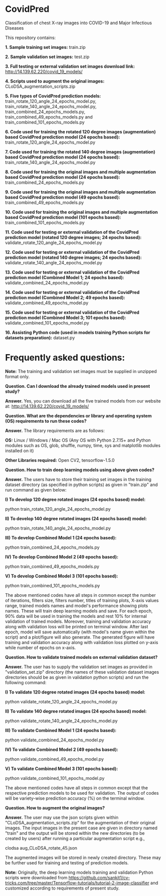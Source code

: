 # CovidPred
Classification of chest X-ray images into COVID-19 and Major Infectious Diseases

This repository contains:

**1. Sample training set images:** train.zip

**2. Sample validation set images:** test.zip

**3. Full testing or external validation set images download link:** http://14.139.62.220/covid_19_models/

**4. Scripts used to augment the original images:** CLoDSA_augmentation_scripts.zip

**5. Five types of CovidPred prediction models:** train_rotate_120_angle_24_epochs_model.py, train_rotate_140_angle_24_epochs_model.py, train_combined_24_epochs_models.py, train_combined_49_epochs_models.py and train_combined_101_epochs_models.py

**6. Code used for training the rotated 120 degree images (augmentation) based CovidPred prediction model (24 epochs based):** train_rotate_120_angle_24_epochs_model.py

**7. Code used for training the rotated 140 degree images (augmentation) based CovidPred prediction model (24 epochs based):** train_rotate_140_angle_24_epochs_model.py

**8. Code used for training the original images and multiple augmentation based CovidPred prediction model (24 epochs based):** train_combined_24_epochs_models.py

**9. Code used for training the original images and multiple augmentation based CovidPred prediction model (49 epochs based):** train_combined_49_epochs_models.py

**10. Code used for training the original images and multiple augmentation based CovidPred prediction model (101 epochs based):** train_combined_101_epochs_models.py

**11. Code used for testing or external validation of the CovidPred prediction model (rotated 120 degree images; 24 epochs based):** validate_rotate_120_angle_24_epochs_model.py

**12. Code used for testing or external validation of the CovidPred prediction model (rotated 140 degree images; 24 epochs based):** validate_rotate_140_angle_24_epochs_model.py

**13. Code used for testing or external validation of the CovidPred prediction model (Combined Model 1; 24 epochs based):** validate_combined_24_epochs_model.py

**14. Code used for testing or external validation of the CovidPred prediction model (Combined Model 2; 49 epochs based):** validate_combined_49_epochs_model.py

**15. Code used for testing or external validation of the CovidPred prediction model (Combined Model 3; 101 epochs based):** validate_combined_101_epochs_model.py

**16. Assisting Python code (used in models training Python scripts for datasets preparation):** dataset.py


# Frequently asked questions:

**Note:** The training and validation set images must be supplied in unzipped format only. 

**Question. Can I download the already trained models used in present study?**

**Answer.** Yes, you can download all the five trained models from our website at: http://14.139.62.220/covid_19_models/

**Question. What are the dependencies or library and operating system (OS) requirements to run these codes?**

**Answer.** The library requirements are as follows:

**OS:** Linux / Windows / Mac OS (Any OS with Python 2.7.15+ and Python modules such as OS, glob, shuffle, numpy, time, sys and matplotlib modules installed on it)

**Other Libraries required:** Open CV2, tensorflow-1.5.0


**Question. How to train deep learning models using above given codes?**

**Answer.** The users have to store their training set images in the training dataset directory (as specified in python scripts) as given in "train.zip" and run command as given below:

**I) To develop 120 degree rotated images (24 epochs based) model:**

python train_rotate_120_angle_24_epochs_model.py

**II) To develop 140 degree rotated images (24 epochs based) model:**

python train_rotate_140_angle_24_epochs_model.py

**III) To develop Combined Model 1 (24 epochs based):**

python train_combined_24_epochs_models.py

**IV) To develop Combined Model 2 (49 epochs based):**

python train_combined_49_epochs_models.py

**V) To develop Combined Model 3 (101 epochs based):**

python train_combined_101_epochs_models.py

The above mentioned codes have all steps in common except the number of iterations, filters size, filters number, titles of training plots, X-axis values range, trained models names and model's performance showing plots names. These will train deep learning models and save. For each epoch, 90% data will be used in training the models and rest 10% for internal validation of trained models. Moreover, training and validation accuracy along with validation loss will be printed on terminal window. After last epoch, model will save automatically (with model's name given within the script) and a plot/figure will also generate. The generated figure will have training and validation accuracy along with validation loss plotted on y-axis while number of epochs on x-axis. 

**Question. How to validate trained models on external validation dataset?**

**Answer.** The user has to supply the validation set images as provided in "validation_set.zip" directory (the names of these validation dataset images directories should be as given in validation python scripts) and run the following command:

**I) To validate 120 degree rotated images (24 epochs based) model:**

python validate_rotate_120_angle_24_epochs_model.py

**II) To validate 140 degree rotated images (24 epochs based) model:**

python validate_rotate_140_angle_24_epochs_model.py

**III) To validate Combined Model 1 (24 epochs based):**

python validate_combined_24_epochs_model.py

**IV) To validate Combined Model 2 (49 epochs based):**

python validate_combined_49_epochs_model.py

**V) To validate Combined Model 3 (101 epochs based):**

python validate_combined_101_epochs_model.py

The above mentioned codes have all steps in common except that the respective prediction models to be used for validation. The output of codes will be variety-wise prediction accuracy (%) on the terminal window.


**Question. How to augment the original images?**

**Answer.** The user may use the json scripts given within "CLoDSA_augmentation_scripts.zip" for the augmentation of their original images. The input images in the present case are given in directory named "train" and the output will be stored within the new directories (to be created by users) after running a particular augmentation script e.g.,

clodsa aug_CLoDSA_rotate_45.json

The augmented images will be stored in newly created directory. These may be further used for training and testing of prediction models. 


**Note:** Originally, the deep learning models training and validation Python scripts were downloaded from https://github.com/sankit1/cv-tricks.com/tree/master/Tensorflow-tutorials/tutorial-2-image-classifier and customized according to requirements of present study.



